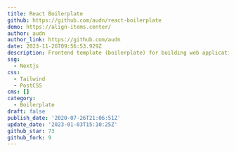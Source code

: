 ```yaml
---
title: React Boilerplate
github: https://github.com/audn/react-boilerplate
demo: https://align-items.center/
author: audn
author_link: https://github.com/audn
date: 2023-11-26T09:56:53.929Z
description: Frontend template (boilerplate) for building web applications with React
ssg:
  - Nextjs
css:
  - Tailwind
  - PostCSS
cms: []
category:
  - Boilerplate
draft: false
publish_date: '2020-07-26T21:06:51Z'
update_date: '2023-01-03T15:10:25Z'
github_star: 73
github_fork: 9
---
```

